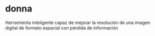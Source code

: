 # donna
Herramienta inteligente capaz de mejorar la resolución de una imagen digital de formato espacial con pérdida de información
